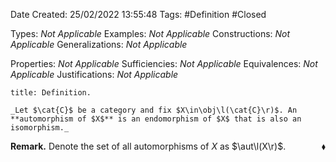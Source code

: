 <div class="topSpace"></div>

Date Created: 25/02/2022 13:55:48
Tags: #Definition #Closed 

Types: _Not Applicable_
Examples: _Not Applicable_
Constructions: _Not Applicable_
Generalizations: _Not Applicable_

Properties: _Not Applicable_
Sufficiencies: _Not Applicable_
Equivalences: _Not Applicable_
Justifications: _Not Applicable_

``` ad-Definition
title: Definition.

_Let $\cat{C}$ be a category and fix $X\in\obj\l(\cat{C}\r)$. An **automorphism of $X$** is an endomorphism of $X$ that is also an isomorphism._

```

**Remark.** Denote the set of all automorphisms of $X$ as $\aut\l(X\r)$.<span style="float:right;">$\blacklozenge$</span>
